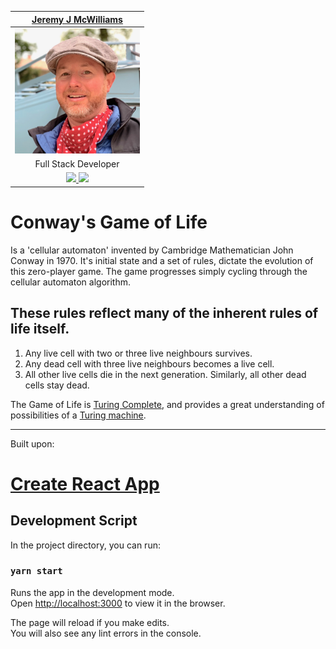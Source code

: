 
|  [Jeremy J McWilliams](https://jeremyjmcwilliams.com)|
| :---------------------------------------------------: |
| [<img src="./assets/jeremy-mcwilliams.jpg" width = "200" />](https://github.com/J2Macwilliams)   |
|Full Stack Developer |
| [<img src="https://github.com/favicon.ico" width="30"> ](https://github.com/J2Macwilliams)   [ <img src="https://static.licdn.com/sc/h/al2o9zrvru7aqj8e1x2rzsrca" width="30"> ](https://www.linkedin.com/in/jeremyjmcwilliams/) | 

# Conway's Game of Life ##

Is a 'cellular automaton' invented by Cambridge Mathematician John Conway in 1970. It's initial state and a set of rules, dictate the evolution of this zero-player game. The game progresses simply cycling through the cellular automaton algorithm. 

## These rules reflect many of the inherent rules of life itself.

1. Any live cell with two or three live neighbours survives.
2. Any dead cell with three live neighbours becomes a live cell.
3. All other live cells die in the next generation. Similarly, all other dead cells stay dead.

The Game of Life is [Turing Complete](https://en.wikipedia.org/wiki/Turing_completeness), and provides a great understanding of possibilities of a [Turing machine](https://en.wikipedia.org/wiki/Turing_machine).

---

Built upon:

# [Create React App](https://github.com/facebook/create-react-app) 

## Development Script

In the project directory, you can run:

### `yarn start`

Runs the app in the development mode.<br />
Open [http://localhost:3000](http://localhost:3000) to view it in the browser.

The page will reload if you make edits.<br />
You will also see any lint errors in the console.


